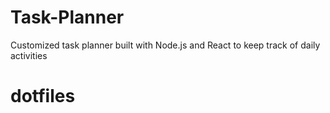 # Task-Planner
Customized task planner built with Node.js and React to keep track of daily activities 
# dotfiles
